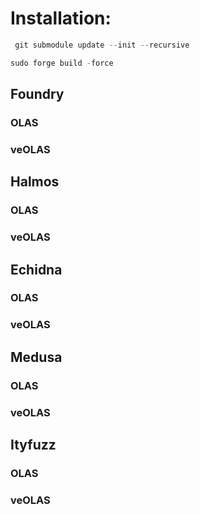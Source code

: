 # Installation:

```js
 git submodule update --init --recursive
```
```js
sudo forge build -force
```

## Foundry

### OLAS

### veOLAS


## Halmos

### OLAS

### veOLAS

## Echidna

### OLAS

### veOLAS

## Medusa

### OLAS

### veOLAS

## Ityfuzz

### OLAS

### veOLAS

